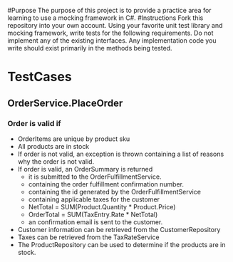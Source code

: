 #Purpose
The purpose of this project is to provide a practice area for learning to use a mocking framework in C#.
#Instructions
Fork this repository into your own account.
Using your favorite unit test library and mocking framework, write tests for the following requirements.
Do not implement any of the existing interfaces.
Any implementation code you write should exist primarily in the methods being tested.
# TestCases
## OrderService.PlaceOrder
### Order is valid if
* OrderItems are unique by product sku
* All products are in stock
* If order is not valid, an exception is thrown containing a list of reasons why the order is not valid.
* If order is valid, an OrderSummary is returned
  * it is submitted to the OrderFulfillmentService.
  * containing the order fulfillment confirmation number.
  * containing the id generated by the OrderFulfillmentService
  * containing applicable taxes for the customer
  * NetTotal = SUM(Product.Quantity * Product.Price)
  * OrderTotal = SUM(TaxEntry.Rate * NetTotal)
  * an confirmation email is sent to the customer.
* Customer information can be retrieved from the CustomerRepository
* Taxes can be retrieved from the TaxRateService
* The ProductRepository can be used to determine if the products are in stock.

